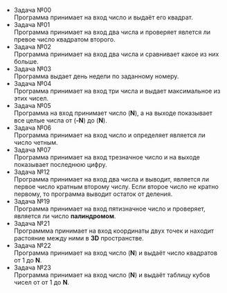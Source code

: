 - Задача №00 \
Программа принимает на вход число и выдаёт его квадрат.
- Задача №01 \
Программа принимает на вход два числа и проверяет явлется ли превое число квадратом второго.
- Задача №02 \
Программа принимает на вход два числа и сравнивает какое из них больше.
- Задача №03 \
Программа выдает день недели по заданному номеру.
- Задача №04 \
Программа принимает на вход три числа и выдает максимальное из этих чисел.
- Задача №05 \
Программа на вход принимает число (**N**), а на выходе показывает все целые числа от (**-N**) до (**N**).
- Задача №06 \
Программа принимает на вход число и определяет является ли число четным.
- Задача №07 \
Программа принимает на вход трезначное число и на выходе показывает последнюю цифру.
- Задача №12 \
Программа принимает на вход два числа и выводит, является ли первое число кратным второму числу. Если второе число не кратно первому, то программа выводит остаток от деления.
- Задача №19 \
Программа принимает на вход пятизначное число и проверяет, является ли число **палиндромом**.
- Задача №21 \
Программма принимает на вход координаты двух точек и находит растояние между ними в **3D** пространстве.
- Задача №22 \
Программа принимает на вход число (**N**) и выдаёт число квадратов от 1 до **N**.
- Задача №23 \
Программа принимает на вход число (**N**) и выдаёт таблицу кубов чисел от от 1 до **N**.
